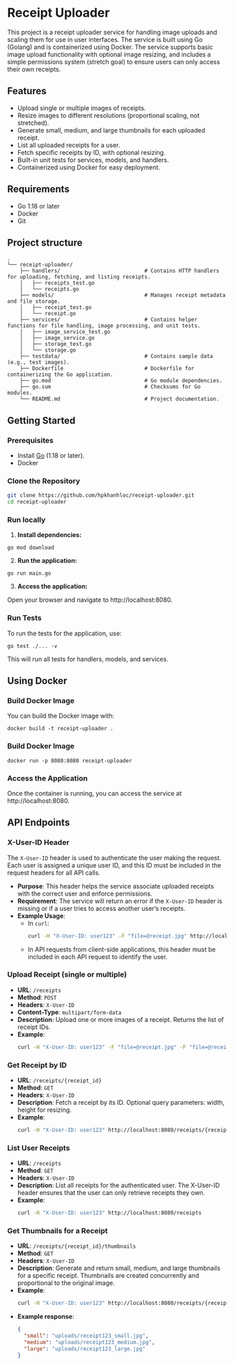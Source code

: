# Receipt Uploader

This project is a receipt uploader service for handling image uploads and scaling them for use in user interfaces. The service is built using Go (Golang) and is containerized using Docker. The service supports basic image upload functionality with optional image resizing, and includes a simple permissions system (stretch goal) to ensure users can only access their own receipts.

## Features

- Upload single or multiple images of receipts.
- Resize images to different resolutions (proportional scaling, not stretched).
- Generate small, medium, and large thumbnails for each uploaded receipt.
- List all uploaded receipts for a user.
- Fetch specific receipts by ID, with optional resizing.
- Built-in unit tests for services, models, and handlers.
- Containerized using Docker for easy deployment.

## Requirements

- Go 1.18 or later
- Docker
- Git

## Project structure

```
.
└── receipt-uploader/
    ├── handlers/                           # Contains HTTP handlers for uploading, fetching, and listing receipts.
    │   ├── receipts_test.go
    │   └── receipts.go
    ├── models/                             # Manages receipt metadata and file storage.
    │   ├── receipt_test.go
    │   └── receipt.go
    ├── services/                           # Contains helper functions for file handling, image processing, and unit tests.
    │   ├── image_service_test.go
    │   ├── image_service.go
    │   ├── storage_test.go
    │   └── storage.go
    ├── testdata/                           # Contains sample data (e.g., test images).
    ├── Dockerfile                          # Dockerfile for containerizing the Go application.
    ├── go.mod                              # Go module dependencies.
    ├── go.sum                              # Checksums for Go modules.
    └── README.md                           # Project documentation.
```

## Getting Started

### Prerequisites

- Install [Go](https://golang.org/dl/) (1.18 or later).
- Docker

### Clone the Repository

```bash
git clone https://github.com/hpkhanhloc/receipt-uploader.git
cd receipt-uploader
```

### Run locally

1. **Install dependencies:**

```
go mod download
```

2. **Run the application:**

```
go run main.go
```

3. **Access the application:**

Open your browser and navigate to http://localhost:8080.

### Run Tests

To run the tests for the application, use:

```
go test ./... -v
```

This will run all tests for handlers, models, and services.

## Using Docker

### Build Docker Image

You can build the Docker image with:

```
docker build -t receipt-uploader .
```

### Build Docker Image

```
docker run -p 8080:8080 receipt-uploader
```

### Access the Application

Once the container is running, you can access the service at http://localhost:8080.

## API Endpoints

### X-User-ID Header

The `X-User-ID` header is used to authenticate the user making the request. Each user is assigned a unique user ID, and this ID must be included in the request headers for all API calls.

- **Purpose**: This header helps the service associate uploaded receipts with the correct user and enforce permissions.
- **Requirement**: The service will return an error if the `X-User-ID` header is missing or if a user tries to access another user’s receipts.
- **Example Usage**:
  - In `curl`:
    ```bash
    curl -H "X-User-ID: user123" -F "file=@receipt.jpg" http://localhost:8080/receipts
    ```
  - In API requests from client-side applications, this header must be included in each API request to identify the user.

### Upload Receipt (single or multiple)

- **URL**: `/receipts`
- **Method**: `POST`
- **Headers**: `X-User-ID`
- **Content-Type**: `multipart/form-data`
- **Description**: Upload one or more images of a receipt. Returns the list of receipt IDs.
- **Example**:
  ```bash
  curl -H "X-User-ID: user123" -F "file=@receipt.jpg" -F "file=@receipt2.jpg" http://localhost:8080/receipts
  ```

### Get Receipt by ID

- **URL**: `/receipts/{receipt_id}`
- **Method**: `GET`
- **Headers**: `X-User-ID`
- **Description**: Fetch a receipt by its ID. Optional query parameters: width, height for resizing.
- **Example**:
  ```bash
  curl -H "X-User-ID: user123" http://localhost:8080/receipts/{receipt_id}?width=200&height=200
  ```

### List User Receipts

- **URL**: `/receipts`
- **Method**: `GET`
- **Headers**: `X-User-ID`
- **Description**: List all receipts for the authenticated user. The X-User-ID header ensures that the user can only retrieve receipts they own.
- **Example**:
  ```bash
  curl -H "X-User-ID: user123" http://localhost:8080/receipts
  ```

### Get Thumbnails for a Receipt

- **URL**: `/receipts/{receipt_id}/thumbnails`
- **Method**: `GET`
- **Headers**: `X-User-ID`
- **Description**: Generate and return small, medium, and large thumbnails for a specific receipt. Thumbnails are created concurrently and proportional to the original image.
- **Example**:
  ```bash
  curl -H "X-User-ID: user123" http://localhost:8080/receipts/{receipt_id}/thumbnail
  ```
- **Example response**:
  ```json
  {
    "small": "uploads/receipt123_small.jpg",
    "medium": "uploads/receipt123_medium.jpg",
    "large": "uploads/receipt123_large.jpg"
  }
  ```
